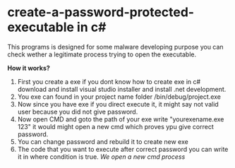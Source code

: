 # create-a-password-protected-executable in c#
This programs is designed for some malware developing purpose you can check wether a legitimate process trying to open the executable.

<b>How it works?</b>
<p>
  <ol>
    <li>First you create a exe if you dont know how to create exe in c# download and install visual studio installer and install .net development.</li>
    <li>You exe can found in your project name folder /bin/debug/project.exe</li>
    <li>Now since you have exe if you direct execute it, it might say not valid user because you did not give password.</li>
    <li>Now open CMD and goto the path of your exe write "yourexename.exe 123" it would might open a new cmd which proves ypu give correct password.</li>
    <li>You can change password and rebuild it to create new exe</li>
    <li>The code that you want to execute after correct password you can write it in where condition is true. <i>We open a new cmd process</i></li>
</ol>
</p>
